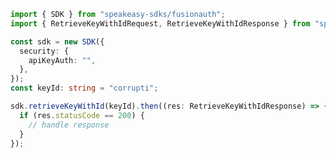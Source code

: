 <!-- Start SDK Example Usage -->


```typescript
import { SDK } from "speakeasy-sdks/fusionauth";
import { RetrieveKeyWithIdRequest, RetrieveKeyWithIdResponse } from "speakeasy-sdks/fusionauth/dist/sdk/models/operations";

const sdk = new SDK({
  security: {
    apiKeyAuth: "",
  },
});
const keyId: string = "corrupti";

sdk.retrieveKeyWithId(keyId).then((res: RetrieveKeyWithIdResponse) => {
  if (res.statusCode == 200) {
    // handle response
  }
});
```
<!-- End SDK Example Usage -->